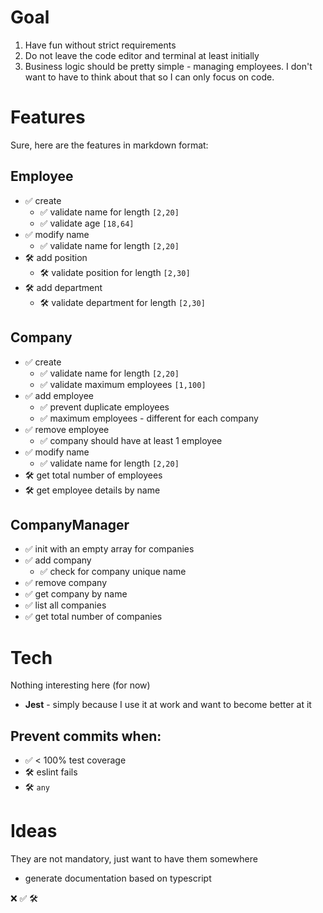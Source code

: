 # Goal

1. Have fun without strict requirements
2. Do not leave the code editor and terminal at least initially
3. Business logic should be pretty simple - managing employees. I don't want to have to think about that so I can only focus on code.

# Features

Sure, here are the features in markdown format:

## Employee

- ✅ create
  - ✅ validate name for length `[2,20]`
  - ✅ validate age `[18,64]`
- ✅ modify name
  - ✅ validate name for length `[2,20]`
- 🛠️ add position
  - 🛠️ validate position for length `[2,30]`
- 🛠️ add department
  - 🛠️ validate department for length `[2,30]`

## Company

- ✅ create
  - ✅ validate name for length `[2,20]`
  - ✅ validate maximum employees `[1,100]`
- ✅ add employee
  - ✅ prevent duplicate employees
  - ✅ maximum employees - different for each company
- ✅ remove employee
  - ✅ company should have at least 1 employee
- ✅ modify name
  - ✅ validate name for length `[2,20]`
- 🛠️ get total number of employees
- 🛠️ get employee details by name

## CompanyManager

- ✅ init with an empty array for companies
- ✅ add company
  - ✅ check for company unique name
- ✅ remove company
- ✅ get company by name
- ✅ list all companies
- ✅ get total number of companies

# Tech

Nothing interesting here (for now)

- **Jest** - simply because I use it at work and want to become better at it

## Prevent commits when:

- ✅ < 100% test coverage
- 🛠️ eslint fails
- 🛠️ `any`

# Ideas

They are not mandatory, just want to have them somewhere

- generate documentation based on typescript

❌
✅
🛠️
